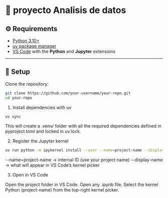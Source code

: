 # 📘 proyecto Analisis de datos



## ⚙️ Requirements
- [Python 3.10+](https://www.python.org/)  
- [uv package manager](https://github.com/astral-sh/uv)  
- [VS Code](https://code.visualstudio.com/) with the **Python** and **Jupyter** extensions  

---

## 🚀 Setup

Clone the repository:
```bash
git clone https://github.com/your-username/your-repo.git
cd your-repo
```

1. Install dependencies with uv
```bash
uv sync
```
This will create a .venv/ folder with all the required dependencies defined in pyproject.toml and locked in uv.lock.

2. Register the Jupyter kernel
```bash
uv run python -m ipykernel install --user --name=project-name --display-name "Python (project-name)"
```
--name=project-name → internal ID (use your project name)
--display-name → what will appear in VS Code’s kernel picker

3. Open in VS Code

Open the project folder in VS Code.
Open any .ipynb file.
Select the kernel Python (project-name) from the top-right kernel picker.